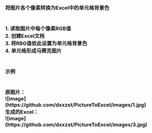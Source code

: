 <h3>将图片各个像素转换为Excel中的单元格背景色<h3/><br/>
1. 读取图片中每个像素RGB值<br/>
2. 创建Excel文档<br/>
3. 将RBG值依此设置为单元格背景色<br/>
4. 单元格形成马赛克图片<br/>

<br/>
<h3>示例<h3/><br/>
原图片：<br/>
![image](https://github.com/dxxzst/PictureToExcel/images/1.jpg)<br/>
生成的Excel：<br/>
![image](https://github.com/dxxzst/PictureToExcel/images/3.jpg)<br/>
